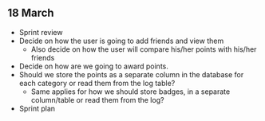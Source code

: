 ## 18 March 

* Sprint review
* Decide on how the user is going to add friends and view them
    * Also decide on how the user will compare his/her points with his/her friends
* Decide on how are we going to award points.
* Should we store the points as a separate column in the database for each category or read them from the log table?
    * Same applies for how we should store badges, in a separate column/table or read them from the log?  
* Sprint plan

